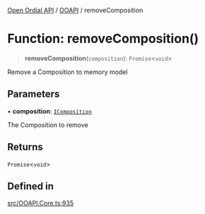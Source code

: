 [Open Ordial API](../../README.md) / [OOAPI](../README.md) / removeComposition

# Function: removeComposition()

> **removeComposition**(`composition`): `Promise`\<`void`\>

Remove a Composition to memory model

## Parameters

• **composition**: [`IComposition`](../interfaces/IComposition.md)

The Composition to remove

## Returns

`Promise`\<`void`\>

## Defined in

[src/OOAPI.Core.ts:935](https://github.com/open-ordinal/open-ordinal-api/blob/88ef2e4467b13c07bb5a3ef3483343248c1aa38d/src/OOAPI.Core.ts#L935)
